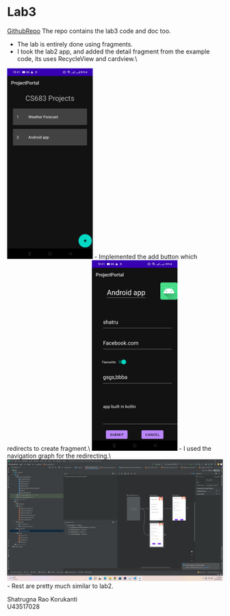 # Lab3

[GithubRepo](https://github.com/CS683/projectportallabs-Shatrugna-Strife) The repo contains the lab3 code and doc too.

- The lab is entirely done using fragments.
- I took the lab2 app, and added the detail fragment from the example code, its uses RecycleView and cardview.\
<img src="./l3.jpeg" alt="drawing" width="200"/>
- Implemented the add button which redirects to create fragment.\
<img src="./l5.jpeg" alt="drawing" width="200"/>
- I used the navigation graph for the redirecting.\
<img src="./l6.png" alt="drawing"/>
- Rest are pretty much similar to lab2.


Shatrugna Rao Korukanti\
U43517028